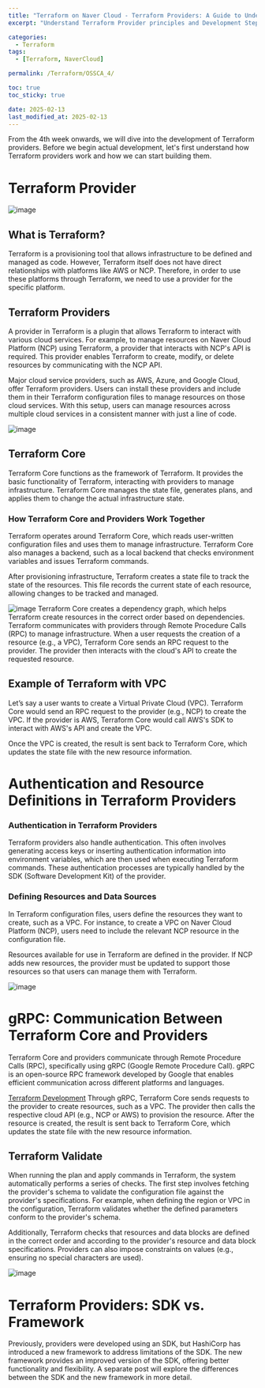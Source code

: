 ```yaml
---
title: "Terraform on Naver Cloud - Terraform Providers: A Guide to Understanding and Development"
excerpt: "Understand Terraform Provider principles and Development Steps"

categories:
  - Terraform
tags:
  - [Terraform, NaverCloud]

permalink: /Terraform/OSSCA_4/

toc: true
toc_sticky: true

date: 2025-02-13
last_modified_at: 2025-02-13
---
```


From the 4th week onwards, we will dive into the development of Terraform providers. Before we begin actual development, let's first understand how Terraform providers work and how we can start building them.

# Terraform Provider
![image](https://img1.daumcdn.net/thumb/R1280x0/?scode=mtistory2&fname=https%3A%2F%2Fblog.kakaocdn.net%2Fdn%2FwcPCw%2FbtsIH2OV15A%2FiXOOQH5JBwx9VamP0DV5B1%2Fimg.png)
## What is Terraform?
Terraform is a provisioning tool that allows infrastructure to be defined and managed as code. However, Terraform itself does not have direct relationships with platforms like AWS or NCP. Therefore, in order to use these platforms through Terraform, we need to use a provider for the specific platform.

## Terraform Providers
A provider in Terraform is a plugin that allows Terraform to interact with various cloud services. For example, to manage resources on Naver Cloud Platform (NCP) using Terraform, a provider that interacts with NCP's API is required. This provider enables Terraform to create, modify, or delete resources by communicating with the NCP API.

Major cloud service providers, such as AWS, Azure, and Google Cloud, offer Terraform providers. Users can install these providers and include them in their Terraform configuration files to manage resources on those cloud services. With this setup, users can manage resources across multiple cloud services in a consistent manner with just a line of code.

![image](https://img1.daumcdn.net/thumb/R1280x0/?scode=mtistory2&fname=https%3A%2F%2Fblog.kakaocdn.net%2Fdn%2FcBxd5A%2FbtsIIkaOgp6%2FdqgRa7Aia1RCKAk12fhuzK%2Fimg.png)
## Terraform Core
Terraform Core functions as the framework of Terraform. It provides the basic functionality of Terraform, interacting with providers to manage infrastructure. Terraform Core manages the state file, generates plans, and applies them to change the actual infrastructure state.

### How Terraform Core and Providers Work Together
Terraform operates around Terraform Core, which reads user-written configuration files and uses them to manage infrastructure. Terraform Core also manages a backend, such as a local backend that checks environment variables and issues Terraform commands.

After provisioning infrastructure, Terraform creates a state file to track the state of the resources. This file records the current state of each resource, allowing changes to be tracked and managed.

![image](https://img1.daumcdn.net/thumb/R1280x0/?scode=mtistory2&fname=https%3A%2F%2Fblog.kakaocdn.net%2Fdn%2Fb134ra%2FbtsIIKtwCnk%2FLY39dB25UfKQW1nOiKfK71%2Fimg.png)
Terraform Core creates a dependency graph, which helps Terraform create resources in the correct order based on dependencies. Terraform communicates with providers through Remote Procedure Calls (RPC) to manage infrastructure. When a user requests the creation of a resource (e.g., a VPC), Terraform Core sends an RPC request to the provider. The provider then interacts with the cloud's API to create the requested resource.

## Example of Terraform with VPC
Let’s say a user wants to create a Virtual Private Cloud (VPC). Terraform Core would send an RPC request to the provider (e.g., NCP) to create the VPC. If the provider is AWS, Terraform Core would call AWS's SDK to interact with AWS's API and create the VPC.

Once the VPC is created, the result is sent back to Terraform Core, which updates the state file with the new resource information.

# Authentication and Resource Definitions in Terraform Providers
### Authentication in Terraform Providers
Terraform providers also handle authentication. This often involves generating access keys or inserting authentication information into environment variables, which are then used when executing Terraform commands. These authentication processes are typically handled by the SDK (Software Development Kit) of the provider.

### Defining Resources and Data Sources
In Terraform configuration files, users define the resources they want to create, such as a VPC. For instance, to create a VPC on Naver Cloud Platform (NCP), users need to include the relevant NCP resource in the configuration file.

Resources available for use in Terraform are defined in the provider. If NCP adds new resources, the provider must be updated to support those resources so that users can manage them with Terraform.

![image](https://img1.daumcdn.net/thumb/R1280x0/?scode=mtistory2&fname=https%3A%2F%2Fblog.kakaocdn.net%2Fdn%2FuDwYM%2FbtsIIGEFc74%2FKhckMfcmTgaQTNVSTK5Hc0%2Fimg.png)
# gRPC: Communication Between Terraform Core and Providers
Terraform Core and providers communicate through Remote Procedure Calls (RPC), specifically using gRPC (Google Remote Procedure Call). gRPC is an open-source RPC framework developed by Google that enables efficient communication across different platforms and languages.

[Terraform Development](https://developer.hashicorp.com/terraform/plugin/terraform-plugin-protocol)
Through gRPC, Terraform Core sends requests to the provider to create resources, such as a VPC. The provider then calls the respective cloud API (e.g., NCP or AWS) to provision the resource. After the resource is created, the result is sent back to Terraform Core, which updates the state file with the new resource information.

## Terraform Validate
When running the plan and apply commands in Terraform, the system automatically performs a series of checks. The first step involves fetching the provider's schema to validate the configuration file against the provider's specifications. For example, when defining the region or VPC in the configuration, Terraform validates whether the defined parameters conform to the provider's schema.

Additionally, Terraform checks that resources and data blocks are defined in the correct order and according to the provider's resource and data block specifications. Providers can also impose constraints on values (e.g., ensuring no special characters are used).

![image](https://img1.daumcdn.net/thumb/R1280x0/?scode=mtistory2&fname=https%3A%2F%2Fblog.kakaocdn.net%2Fdn%2Fod6Sq%2FbtsIIIoWZUq%2FMcKRKgVBv097NKNaGbFhlk%2Fimg.png)
# Terraform Providers: SDK vs. Framework
Previously, providers were developed using an SDK, but HashiCorp has introduced a new framework to address limitations of the SDK. The new framework provides an improved version of the SDK, offering better functionality and flexibility. A separate post will explore the differences between the SDK and the new framework in more detail.